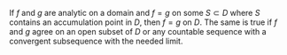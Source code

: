 If $f$ and $g$ are analytic on a domain and $f=g$ on some $S\subset D$ where $S$ contains an accumulation point in $D$, then $f=g$ on $D$. The same is true if $f$ and $g$ agree on an open subset of $D$ or any countable sequence with a convergent subsequence with the needed limit.